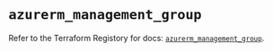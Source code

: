 # `azurerm_management_group`

Refer to the Terraform Registory for docs: [`azurerm_management_group`](https://www.terraform.io/docs/providers/azurerm/r/management_group).
